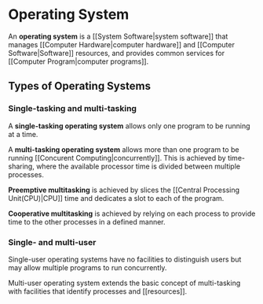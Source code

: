 # Operating System
An **operating system** is a [[System Software|system software]] that manages [[Computer Hardware|computer hardware]] and [[Computer Software|Software]] resources, and provides common services for [[Computer Program|computer programs]].

## Types of Operating Systems
### Single-tasking and multi-tasking
A **single-tasking operating system** allows only one program to be running at a time.

A **multi-tasking operating system** allows more than one program to be running [[Concurent Computing|concurrently]]. This is achieved by time-sharing, where the available processor time is divided between multiple processes.

**Preemptive multitasking** is achieved by slices the [[Central Processing Unit(CPU)|CPU]] time and dedicates a slot to each of the program.

**Cooperative multitasking** is achieved by relying on each process to provide time to the other processes in a defined manner.

### Single- and multi-user
Single-user operating systems have no facilities to distinguish users but may allow multiple programs to run concurrently.

Multi-user operating system extends the basic concept of multi-tasking with facilities that identify processes and [[resources]].
